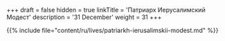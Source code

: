 +++
draft = false
hidden = true
linkTitle = 'Патриарх Иерусалимский Модест'
description = '31 December'
weight = 31
+++

{{% include file="content/ru/lives/patriarkh-ierusalimskii-modest.md" %}}
